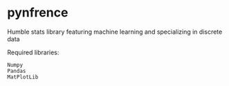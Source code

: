 # pynfrence
Humble stats library featuring machine learning and specializing in discrete data

Required libraries:

    Numpy
    Pandas
    MatPlotLib
